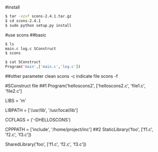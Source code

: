 #install
```sh
$ tar -xzvf scons-2.4.1.tar.gz
$ cd scons-2.4.1 
$ sudo python setup.py install
```
#use scons
##basic
```sh
$ ls 
main.c log.c SConstruct
$ scons

$ cat SConstruct
Program('main',['main.c','log.c'])
```
##other parameter
clean 
scons -c 
indicate file
scons -f

#SConstruct file
##1
Program('helloscons2', ['helloscons2.c', 'file1.c', 'file2.c']

LIBS = 'm'

LIBPATH = ['/usr/lib', '/usr/local/lib']

CCFLAGS = ('-DHELLOSCONS')

CPPPATH = ['include', '/home/project/inc']
##2
StaticLibrary('foo', ['f1.c', 'f2.c', 'f3.c'])

SharedLibrary('foo', ['f1.c', 'f2.c', 'f3.c']) 
